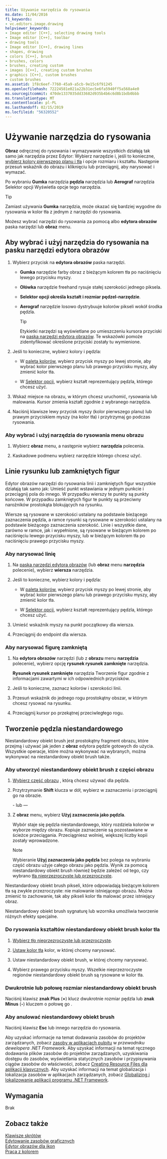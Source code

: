 ```yaml
---
title: Używanie narzędzia do rysowania
ms.date: 11/04/2016
f1_keywords:
- vc.editors.image.drawing
helpviewer_keywords:
- Image editor [C++], selecting drawing tools
- Image editor [C++], toolbar
- drawing tools
- Image editor [C++], drawing lines
- shapes, drawing
- colors [C++], brush
- brushes, colors
- brushes, creating custom
- images [C++], creating custom brushes
- graphics [C++], custom brushes
- custom brushes
ms.assetid: 1f8c6eef-7760-45a9-a5cb-9e15c6f91245
ms.openlocfilehash: 72224581e021a22b31ec5e6fa5940ff5a568a4e0
ms.sourcegitcommit: 470de1337035dd33682d935b4b6c6d8b1bdb0bbb
ms.translationtype: MT
ms.contentlocale: pl-PL
ms.lasthandoff: 02/15/2019
ms.locfileid: "56320552"
---
```

# <a name="using-a-drawing-tool"></a>Używanie narzędzia do rysowania

**Obraz** odręcznej do rysowania i wymazywanie wszystkich działają tak samo jak narzędzia przez Edytor: Wybierz narzędzie i, jeśli to konieczne, [wybierz kolory pierwszego planu i tła](../windows/selecting-foreground-or-background-colors-image-editor-for-icons.md) i opcje rozmiaru i kształtu. Następnie przesuń wskaźnik do obrazu i kliknięciu lub przeciągnij, aby narysować i wymazać.

Po wybraniu **Gumka** narzędzia **pędzla** narzędzia lub **Aerograf** narzędzia Selektor opcji Wyświetla opcje tego narzędzia.

> [!TIP]
> Zamiast używania **Gumka** narzędzia, może okazać się bardziej wygodne do rysowania w kolor tła z jednym z narzędzi do rysowania.

Możesz wybrać narzędzi do rysowania za pomocą albo **edytora obrazów** paska narzędzi lub **obraz** menu.

## <a name="to-select-and-use-a-drawing-tool-from-the-image-editor-toolbar"></a>Aby wybrać i użyj narzędzia do rysowania na pasku narzędzi edytora obrazów

1. Wybierz przycisk na **edytora obrazów** paska narzędzi.

   - **Gumka** narzędzie farby obraz z bieżącym kolorem tła po naciśnięciu lewego przycisku myszy.

   - **Ołówka** narzędzie freehand rysuje stałej szerokości jednego piksela.

   - **Selektor opcji określa kształt i rozmiar pędzel-narzędzie**.

   - **Aerograf** narzędzie losowo dystrybuuje kolorów pikseli wokół środka pędzla.

        > [!TIP]
        >  Etykietki narzędzi są wyświetlane po umieszczeniu kursora przyciski na [paska narzędzi edytora obrazów](../windows/toolbar-image-editor-for-icons.md). Te wskazówki pomoże zidentyfikować określone przyciski zostały tu wymienione.

1. Jeśli to konieczne, wybierz kolory i pędzla:

   - W [paleta kolorów](../windows/colors-window-image-editor-for-icons.md), wybierz przycisk myszy po lewej stronie, aby wybrać kolor pierwszego planu lub prawego przycisku myszy, aby zmienić kolor tła.

   - W [Selektor opcji](../windows/toolbar-image-editor-for-icons.md), wybierz kształt reprezentujący pędzla, którego chcesz użyć.

1. Wskaż miejsce na obrazu, w którym chcesz uruchomić, rysowania lub malowania. Kursor zmienia kształt zgodnie z wybranego narzędzia.

1. Naciśnij klawisze lewy przycisk myszy (kolor pierwszego planu) lub prawym przyciskiem myszy (na kolor tła) i przytrzymaj go podczas rysowania.

### <a name="to-select-and-use-a-drawing-tool-from-the-image-menu"></a>Aby wybrać i użyj narzędzia do rysowania menu obrazu

1. Wybierz **obraz** menu, a następnie wybierz **narzędzia** polecenia.

1. Kaskadowe podmenu wybierz narzędzie którego chcesz użyć.

## <a name="drawing-lines-or-closed-figures"></a>Linie rysunku lub zamkniętych figur

Edytor obrazów narzędzi do rysowania linii i zamkniętych figur wszystkie działają tak samo jak: Umieść punkt wstawiania w jednym punkcie i przeciągnij pola do innego. W przypadku wierszy te punkty są punkty końcowe. W przypadku zamkniętych figur te punkty są przeciwny narożników prostokąta blokujących na rysunku.

Wiersze są rysowane w szerokości ustalany na podstawie bieżącego zaznaczenia pędzla, a ramce rysunki są rysowane w szerokości ustalany na podstawie bieżącego zaznaczenia szerokość. Linie i wszystkie dane, zarówno w ramce, jak i wypełnione, są rysowane w bieżącym kolorem po naciśnięciu lewego przycisku myszy, lub w bieżącym kolorem tła po naciśnięciu prawego przycisku myszy.

### <a name="to-draw-a-line"></a>Aby narysować linię

1. Na [paska narzędzi edytora obrazów](../windows/toolbar-image-editor-for-icons.md) (lub **obraz** menu **narzędzia** polecenie), wybierz **wiersza** narzędzia.

1. Jeśli to konieczne, wybierz kolory i pędzla:

   - W [paleta kolorów](../windows/colors-window-image-editor-for-icons.md), wybierz przycisk myszy po lewej stronie, aby wybrać kolor pierwszego planu lub prawego przycisku myszy, aby zmienić kolor tła.

   - W [Selektor opcji](../windows/toolbar-image-editor-for-icons.md), wybierz kształt reprezentujący pędzla, którego chcesz użyć.

1. Umieść wskaźnik myszy na punkt początkowy dla wiersza.

1. Przeciągnij do endpoint dla wiersza.

### <a name="to-draw-a-closed-figure"></a>Aby narysować figurę zamkniętą

1. Na **edytora obrazów** narzędzi (lub z **obrazu** menu **narzędzia** polecenie), wybierz opcję **rysunek rysunek zamknięte** narzędzia.

   **Rysunek rysunek zamknięte** narzędzia Tworzenie figur zgodnie z informacjami zawartymi w ich odpowiednich przycisków.

1. Jeśli to konieczne, zaznacz kolorów i szerokości linii.

1. Przesuń wskaźnik do jednego rogu prostokątny obszar, w którym chcesz rysować na rysunku.

1. Przeciągnij kursor po przekątnej przeciwległego rogu.

## <a name="create-a-custom-brush"></a>Tworzenie pędzla niestandardowego

Niestandardowy obiekt brush jest prostokątny fragment obrazu, które przejmą i używać jak jeden z **obraz** edytora pędzle gotowych do użycia. Wszystkie operacje, które można wykonywać na wybranych, można wykonywać na niestandardowy obiekt brush także.

### <a name="to-create-a-custom-brush-from-a-portion-of-an-image"></a>Aby utworzyć niestandardowy obiekt brush z części obrazu

1. [Wybierz część obrazu](../windows/selecting-an-area-of-an-image-image-editor-for-icons.md) , którą chcesz używać dla pędzla.

1. Przytrzymanie **Shift** klucza w dół, wybierz w zaznaczeniu i przeciągnij go na obrazie.

   \- lub —

1. Z **obraz** menu, wybierz **Użyj zaznaczenia jako pędzla**.

   Wybór staje się pędzla niestandardowego, który rozdziela kolorów w wyborze między obrazu. Kopiuje zaznaczenie są pozostawiane w ścieżce przeciągania. Przeciągniesz wolniej, większej liczby kopii zostały wprowadzone.

   > [!NOTE]
   > Wybieranie **Użyj zaznaczenia jako pędzla** bez polega na wybraniu część obrazu użyje całego obrazu jako pędzla. Wynik za pomocą niestandardowy obiekt brush również będzie zależeć od tego, czy wybrano [tła nieprzezroczyste lub przezroczyste](../windows/choosing-a-transparent-or-opaque-background-image-editor-for-icons.md).

Niestandardowy obiekt brush pikseli, które odpowiadają bieżącym kolorem tła są zwykle przezroczyste: nie malowanie istniejącego obrazu. Można zmienić to zachowanie, tak aby pikseli kolor tła malować przez istniejący obraz.

Niestandardowy obiekt brush sygnaturę lub wzornika umożliwia tworzenie różnych efekty specjalne.

### <a name="to-draw-custom-brush-shapes-in-the-background-color"></a>Do rysowania kształtów niestandardowy obiekt brush kolor tła

1. [Wybierz tło nieprzezroczyste lub przezroczyste](../windows/choosing-a-transparent-or-opaque-background-image-editor-for-icons.md).

1. [Ustaw kolor tła](../windows/selecting-foreground-or-background-colors-image-editor-for-icons.md) kolor, w której chcemy narysować.

1. Ustaw niestandardowy obiekt brush, w której chcemy narysować.

1. Wybierz prawego przycisku myszy. Wszelkie nieprzezroczyste regionów niestandardowy obiekt brush są rysowane w kolor tła.

### <a name="to-double-or-halve-the-custom-brush-size"></a>Dwukrotnie lub połowę rozmiar niestandardowy obiekt brush

Naciśnij klawisz **znak Plus** (**+**) klucz dwukrotnie rozmiar pędzla lub **znak Minus** (**-**) kluczem o połowę go .

### <a name="to-cancel-the-custom-brush"></a>Aby anulować niestandardowy obiekt brush

Naciśnij klawisz **Esc** lub innego narzędzia do rysowania.

Aby uzyskać informacje na temat dodawania zasobów do projektów zarządzanych, zobacz [zasoby w aplikacjach pulpitu](/dotnet/framework/resources/index) w *przewodniku dewelopera .NET Framework*. Aby uzyskać informacji na temat ręcznego dodawania plików zasobów do projektów zarządzanych, uzyskiwania dostępu do zasobów, wyświetlania statycznych zasobów i przypisywania ciągów zasobów do właściwości, zobacz [Creating Resource Files dla aplikacji klasycznych](/dotnet/framework/resources/creating-resource-files-for-desktop-apps). Aby uzyskać informacji na temat globalizacja i lokalizacja zasobów w aplikacjach zarządzanych, zobacz [Globalizing i lokalizowanie aplikacji programu .NET Framework](/dotnet/standard/globalization-localization/index).

## <a name="requirements"></a>Wymagania

Brak

## <a name="see-also"></a>Zobacz także

[Klawisze skrótów](../windows/accelerator-keys-image-editor-for-icons.md)<br/>
[Edytowanie zasobów graficznych](../windows/editing-graphical-resources-image-editor-for-icons.md)<br/>
[Edytor obrazów dla ikon](../windows/image-editor-for-icons.md)<br/>
[Praca z kolorem](../windows/working-with-color-image-editor-for-icons.md)